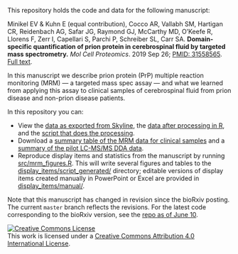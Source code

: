 This repository holds the code and data for the following manuscript:

Minikel EV & Kuhn E (equal contribution), Cocco AR, Vallabh SM, Hartigan CR, Reidenbach AG, Safar JG, Raymond GJ, McCarthy MD, O’Keefe R, Llorens F, Zerr I, Capellari S, Parchi P, Schreiber SL, Carr SA. **Domain-specific quantification of prion protein in cerebrospinal fluid by targeted mass spectrometry.** _Mol Cell Proteomics_. 2019 Sep 26; [PMID: 31558565](https://pubmed.ncbi.nlm.nih.gov/31558565/). [Full text](https://www.mcponline.org/content/18/12/2388).

In this manuscript we describe prion protein (PrP) multiple reaction monitoring (MRM) &mdash; a targeted mass spec assay &mdash; and what we learned from applying this assay to clinical samples of cerebrospinal fluid from prion disease and non-prion disease patients.

In this repository you can:

+ View the [data as exported from Skyline](/data/skyline/), the [data after processing in R](/data/processed/), and the [script that does the processing](/src/process_data.R).
+ Download a [summary table of the MRM data for clinical samples](/data/summary/clinical_sample_mrm_results.tsv) and a [summary of the pilot LC-MS/MS DDA data](https://github.com/ericminikel/prp_mrm/blob/master/data/dda/csf_dda_sumbyintensity_190331.tsv).
+ Reproduce display items and statistics from the manuscript by running [src/mrm_figures.R](src/mrm_figures.R). This will write several figures and tables to the [display_items/script_generated/](display_items/script_generated/) directory; editable versions of display items created manually in PowerPoint or Excel are provided in [display_items/manual/](display_items/manual/).

Note that this manuscript has changed in revision since the bioRxiv posting. The current `master` branch reflects the revisions. For the latest code corresponding to the bioRxiv version, see the [repo as of June 10](https://github.com/ericminikel/prp_mrm/tree/d90c639b21aa2a2268598aaa5ca9e5b110b66f7a).

<a rel="license" href="http://creativecommons.org/licenses/by/4.0/"><img alt="Creative Commons License" style="border-width:0" src="https://i.creativecommons.org/l/by/4.0/88x31.png" /></a><br />This work is licensed under a <a rel="license" href="http://creativecommons.org/licenses/by/4.0/">Creative Commons Attribution 4.0 International License</a>.

